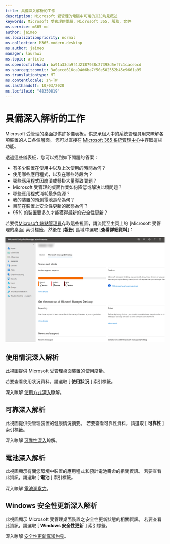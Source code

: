```yaml
---
title: 具備深入解析的工作
description: Microsoft 受管理的電腦中可用的真知灼見概述
keywords: Microsoft 受管理的電腦, Microsoft 365, 服務, 文件
ms.service: m365-md
author: jaimeo
ms.localizationpriority: normal
ms.collection: M365-modern-desktop
ms.author: jaimeo
manager: laurawi
ms.topic: article
ms.openlocfilehash: ba91a33da9f4d2187938c27398d5ef7c1cacebcd
ms.sourcegitcommit: 3a0accd616ca94d6ba7f50e502552b45e9661a95
ms.translationtype: MT
ms.contentlocale: zh-TW
ms.lasthandoff: 10/03/2020
ms.locfileid: "48350819"
---
```

# <a name="work-with-insights"></a>具備深入解析的工作

Microsoft 受管理的桌面提供許多儀表板，供您承租人中的系統管理員用來瞭解各項裝置的人口各個層面。 您可以直接在 [Microsoft 365 系統管理中心](https://admin.microsoft.com/adminportal/home?previewoff=false#/microsoftmanageddesktop)中存取這些功能。

透過這些儀表板，您可以找到如下問題的答案：

- 有多少裝置在使用中以及上次使用的時間為何？
- 使用哪些應用程式，以及在哪些時段內？
- 哪些應用程式因崩潰或懸掛大量導致問題？
- Microsoft 受管理的桌面作業如何降低或解決此類問題？
- 哪些應用程式消耗最多能源？
- 我的裝置的預測電池壽命為何？
- 目前在裝置上安全性更新的狀態為何？
- 95% 的裝置要多久才能獲得最新的安全性更新？


若要從[Microsoft 端點管理員](https://endpoint.microsoft.com/)存取這些視圖，請流覽至主頁上的 [Microsoft 受管理的桌面] 索引標籤，然後在 [**報告**] 區域中選取 [**查看詳細資料**]：


![具有左下方報表區域的系統管理中心主頁面和 [查看詳細資料] 連結](../../media/insights-main.png)


## <a name="usage-insights"></a>使用情況深入解析
此視圖提供 Microsoft 受管理桌面裝置的使用度量。 

若要查看使用狀況資料，請選取 [ **使用狀況** ] 索引標籤。

深入瞭解 [使用方式深入](usage-insights.md)瞭解。

## <a name="reliability-insights"></a>可靠深入解析
此視圖提供受管理裝置的健康情況摘要。 若要查看可靠性資料，請選取 [ **可靠性** ] 索引標籤。

深入瞭解 [可靠性深入](reliability-insights.md)瞭解。

## <a name="battery-insights"></a>電池深入解析
此視圖顯示有關您環境中裝置的應用程式和預計電池壽命的相關資訊。 若要查看此資訊，請選取 [ **電池** ] 索引標籤。

深入瞭解 [電池洞察力](battery-insights.md)。

## <a name="windows-security-update-insights"></a>Windows 安全性更新深入解析
此視圖顯示 Microsoft 受管理桌面裝置之安全性更新狀態的相關資訊。 若要查看此資訊，請選取 [ **Windows 安全性更新** ] 索引標籤。

深入瞭解 [安全性更新真知灼見](security-update-insights.md)。
